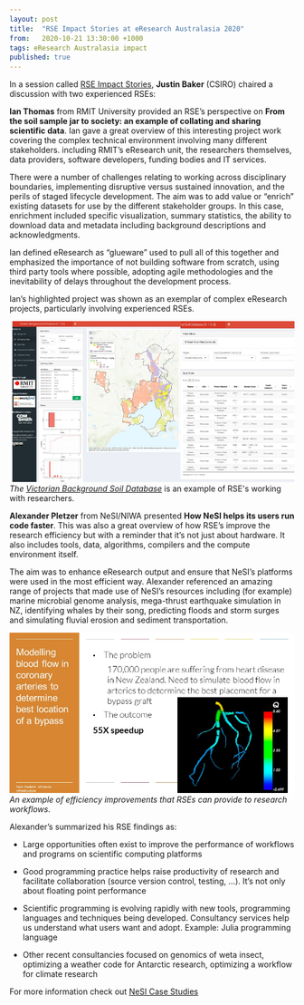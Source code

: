 ```yaml
---
layout: post
title:  "RSE Impact Stories at eResearch Australasia 2020"
from:   2020-10-21 13:30:00 +1000
tags: eResearch Australasia impact
published: true                     
---
```


In a session called [RSE Impact Stories](https://conference.eresearch.edu.au/2020/09/rse-impact-stories/), **Justin Baker** (CSIRO) chaired a discussion with two experienced RSEs:

**Ian Thomas** from RMIT University provided an RSE’s perspective on **From the soil sample jar to society: an example of collating and sharing scientific data**.  Ian gave a great overview of this interesting project work covering the complex technical environment involving many different stakeholders. including RMIT’s eResearch unit, the researchers themselves, data providers, software developers, funding bodies and IT services. 

There were a number of challenges relating to working across disciplinary boundaries, implementing disruptive versus sustained innovation, and the perils of staged lifecycle development. The aim was to add value or “enrich” existing datasets for use by the different stakeholder groups.  In this case, enrichment included specific visualization, summary statistics, the ability to download data and metadata including background descriptions and acknowledgments. 

Ian defined eResearch as “glueware” used to pull all of this together and emphasized the importance of not building software from scratch, using third party tools where possible, adopting agile methodologies and the inevitability of delays throughout the development process. 

Ian’s highlighted project was shown as an exemplar of complex eResearch projects, particularly  involving experienced RSEs.

<span><img src="/assets/thomas1.jpg" /><i>The [Victorian Background Soil Database](https://soilexplorer.eres.rmit.edu.au/soil-explorer)</i></span> is an example of RSE's working with researchers.</i></span>


**Alexander Pletzer** from NeSI/NIWA presented **How NeSI helps its users run code faster**. This was also a great overview of how RSE’s improve the research efficiency but with a reminder that it’s not just about hardware. It also includes tools, data, algorithms, compilers and the compute environment itself.

The aim was to enhance eResearch output and ensure that NeSI’s platforms were used in the most efficient way. Alexander referenced an amazing range of projects that made use of NeSI’s resources including (for example) marine microbial genome analysis, mega-thrust earthquake simulation in NZ, identifying whales by their song, predicting floods and storm surges and simulating fluvial erosion and sediment transportation. 

<span><img src="/assets/pletzer1.jpg" /><i>An example of efficiency improvements that RSEs can provide to research workflows.</i></span>

Alexander’s summarized his RSE findings as:
* Large opportunities often exist to improve the performance of workflows and programs on scientific computing platforms

* Good programming practice helps raise productivity of research and facilitate collaboration (source version control, testing, …). It’s not only about floating point performance

* Scientific programming is evolving rapidly with new tools, programming languages and techniques being developed. Consultancy services help us understand what users want and adopt. Example: Julia programming language

* Other recent consultancies focused on genomics of weta insect, optimizing a weather code for Antarctic research, optimizing a workflow for climate research

For more information check out [NeSI Case Studies](https://www.nesi.org.nz/case-studies)
